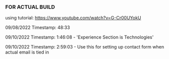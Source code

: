 ### FOR ACTUAL BUILD

using tutorial: https://www.youtube.com/watch?v=G-Cr00UYokU

09/08/2022 Timestamp: 48:33

09/10/2022 Timestamp: 1:46:08 - 'Experience Section is Technologies'

09/10/2022 Timestamp: 2:59:03 - Use this for setting up contact form when actual email is tied in
